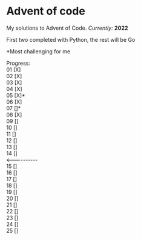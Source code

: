 # Advent of code
My solutions to Advent of Code. _Currently:_ **2022**  

First two completed with Python, the rest will be Go

*Most challenging for me

Progress:  
01 [X]  
02 [X]  
03 [X]  
04 [X]  
05 [X]*  
06 [X]  
07 []*  
08 [X]  
09 []  
10 []  
11 []  
12 []  
13 []  
14 []  
<----------  
15 []  
16 []  
17 []  
18 []  
19 []  
20 []  
21 []  
22 []  
23 []  
24 []  
25 []